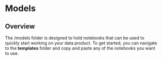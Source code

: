 # Models

## Overview
The /models folder is designed to hold notebooks that can be used to quickly start working on your data product. To get started, you can navigate to the  __templates__ folder and copy and paste any of the notebooks you want to use.